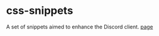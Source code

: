 # css-snippets
A set of snippets aimed to enhance the Discord client.
[page](https://whyimicro.github.io/css-snippets/)
